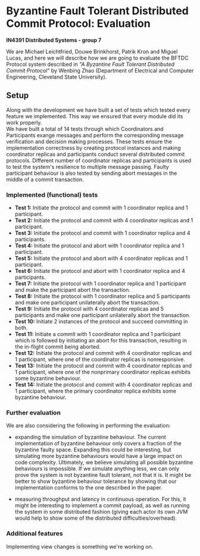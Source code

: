 # Byzantine Fault Tolerant Distributed Commit Protocol: Evaluation
**IN4391 Distributed Systems - group 7**  

We are Michael Leichtfried, Douwe Brinkhorst, Patrik Kron and Miguel Lucas, and here we will describe how we are going to evaluate the BFTDC Protocol system described in *"A Byzantine Fault Tolerant Distributed Commit Protocol"* by Wenbing Zhao (Department of Electrical and Computer Engineering, Cleveland State University).

## Setup

Along with the development we have built a set of tests which tested every feature we implemented. This way we ensured that every module did its work properly.  
We have built a total of 14 tests through which Coordinators and Participants exange messages and perform the corresponding message verification and decision making processes. These tests ensure the implementation correctness by creating protocol instances and making coordinator replicas and participants conduct several distributed commit protocols. Different number of coordinator replicas and participants is used to test  the system's resilience to multiple message passing. Faulty participant behaviour is also tested by sending abort messages in the middle of a commit transaction.

### Implemented (functional) tests

- **Test 1:** Initiate the protocol and commit with 1 coordinator replica and 1 participant.  
- **Test 2:** Initiate the protocol and commit with 4 coordinator replicas and 1 participant.  
- **Test 3:** Initiate the protocol and commit with 1 coordinator replica and 4 participants.  
- **Test 4:** Initiate the protocol and abort with 1 coordinator replica and 1 participant.  
- **Test 5:** Initiate the protocol and abort with 4 coordinator replicas and 1 participant.  
- **Test 6:** Initiate the protocol and abort with 1 coordinator replica and 4 participants.  
- **Test 7:** Initiate the protocol with 1 coordinator replica and 1 participant and make the participant abort the transaction.  
- **Test 8:** Initiate the protocol with 1 coordinator replica and 5 participants and make one participant unilaterally abort the transaction.  
- **Test 9:**  Initiate the protocol with 4 coordinator replicas and 5 participants and make one participant unilaterally abort the transaction.  
- **Test 10:** Initiate 2 instances of the protocol and succeed committing in both.  
- **Test 11:** Initiate a commit with 1 coordinator replica and 1 participant which is followed by initiating an abort for this transaction, resulting in the in-flight commit being aborted.  
- **Test 12:** Initiate the protocol and commit with 4 coordinator replicas and 1 participant, where one of the coordinator replicas is nonresponsive.  
- **Test 13:** Initiate the protocol and commit with 4 coordinator replicas and 1 participant, where one of the nonprimary coordinator replicas exhibits some byzantine behaviour.  
- **Test 14:** Initiate the protocol and commit with 4 coordinator replicas and 1 participant, where the primary coordinator replica exhibits some byzantine behaviour.  

### Further evaluation

We are also considering the following in performing the evaluation:  

- expanding the simulation of byzantine behaviour. The current implementation of byzantine behaviour only covers a fraction of the byzantine faulty space. Expanding this could be interesting, but simulating more byzantine behaviours would have a large impact on code complexity. Ultimately, we believe simulating all possible byzantine behaviours is impossible. If we simulate anything less, we can only prove the system is not byzantine fault tolerant, not that it is. It might be better to show byzantine behaviour tolerance by showing that our implementation conforms to the one described in the paper.  

- measuring throughput and latency in continuous operation. For this, it might be interesting to implement a commit payload, as well as running the system in some distributed fashion (giving each actor its own JVM would help to show some of the distributed difficulties/overhead).  

### Additional features

Implementing view changes is something we're working on.  
